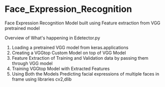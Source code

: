 # Face_Expression_Recognition
Face Expression Recognition Model built using Feature extraction from VGG pretrained model

Overview of What's happening in Edetector.py

1) Loading a pretrained VGG model from keras.applications
2) Creating a VGGtop Custom Model on top of VGG Model
3) Feature Extraction of Training and Validation data by passing them through VGG model
4) Training VGGtop Model with Extracted Features 
5) Using Both the Models Predicting facial expressions of multiple faces in frame using libraries cv2,dlib
